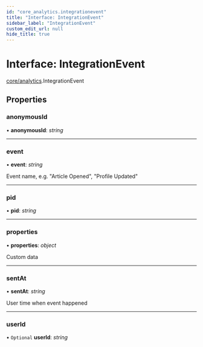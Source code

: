 ```yaml
---
id: "core_analytics.integrationevent"
title: "Interface: IntegrationEvent"
sidebar_label: "IntegrationEvent"
custom_edit_url: null
hide_title: true
---
```


# Interface: IntegrationEvent

[core/analytics](../modules/core_analytics.md).IntegrationEvent

## Properties

### anonymousId

• **anonymousId**: *string*

___

### event

• **event**: *string*

Event name, e.g. "Article Opened", "Profile Updated"

___

### pid

• **pid**: *string*

___

### properties

• **properties**: *object*

Custom data

___

### sentAt

• **sentAt**: *string*

User time when event happened

___

### userId

• `Optional` **userId**: *string*

